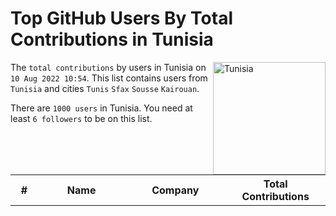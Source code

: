 # Top GitHub Users By Total Contributions in Tunisia


<a href="https://gayanvoice.github.io/top-github-users/index.html">
	<img align="right" width="180" src="https://upload.wikimedia.org/wikipedia/commons/c/ce/Flag_of_Tunisia.svg" alt="Tunisia">
</a>

The `total contributions` by users in Tunisia on `10 Aug 2022 10:54`. This list contains users from `Tunisia` and cities `Tunis` `Sfax` `Sousse` `Kairouan`.

There are `1000 users`  in Tunisia. You need at least `6 followers` to be on this list.

<br/>

<table align="center" width="882">
	<tr>
		<th width="80" align="center">#</th>
		<th width="350">Name</th>
		<th width="350">Company</th>
		<th width="250">Total Contributions</th>
	</tr>
